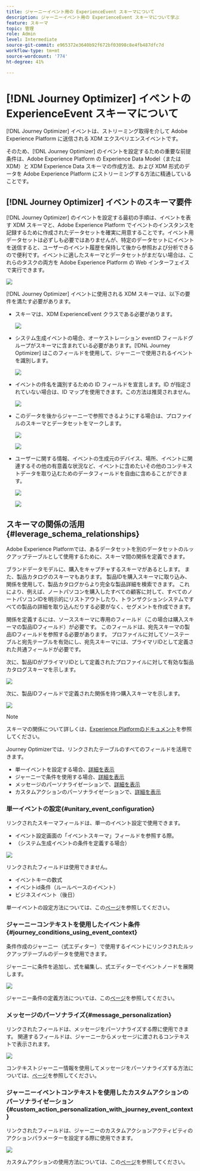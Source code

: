 ```yaml
---
title: ジャーニーイベント用の ExperienceEvent スキーマについて
description: ジャーニーイベント用の ExperienceEvent スキーマについて学ぶ
feature: スキーマ
topic: 管理
role: Admin
level: Intermediate
source-git-commit: e965372e3640b92f672bf03098c8e4fb487dfc7d
workflow-type: tm+mt
source-wordcount: '774'
ht-degree: 41%

---
```


# [!DNL Journey Optimizer] イベントの ExperienceEvent スキーマについて

[!DNL Journey Optimizer] イベントは、ストリーミング取得を介して Adobe Experience Platform に送信される XDM エクスペリエンスイベントです。

そのため、[!DNL Journey Optimizer] のイベントを設定するための重要な前提条件は、Adobe Experience Platform の Experience Data Model（または XDM）と XDM Experience Data スキーマの作成方法、および XDM 形式のデータを Adobe Experience Platform にストリーミングする方法に精通していることです。

## [!DNL Journey Optimizer] イベントのスキーマ要件

[!DNL Journey Optimizer] のイベントを設定する最初の手順は、イベントを表す XDM スキーマと、Adobe Experience Platform でイベントのインスタンスを記録するために作成されたデータセットを確実に用意することです。イベント用データセットは必ずしも必要ではありませんが、特定のデータセットにイベントを送信すると、ユーザーのイベント履歴を保持して後から参照および分析できるので便利です。イベントに適したスキーマとデータセットがまだない場合は、これらのタスクの両方を Adobe Experience Platform の Web インターフェイスで実行できます。

![](../assets/schema1.png)

[!DNL Journey Optimizer] イベントに使用される XDM スキーマは、以下の要件を満たす必要があります。

* スキーマは、XDM ExperienceEvent クラスである必要があります。

   ![](../assets/schema2.png)

* システム生成イベントの場合、オーケストレーション eventID フィールドグループがスキーマに含まれている必要があります。[!DNL Journey Optimizer] はこのフィールドを使用して、ジャーニーで使用されるイベントを識別します。

   ![](../assets/schema3.png)

* イベントの件名を識別するための ID フィールドを宣言します。ID が指定されていない場合は、ID マップを使用できます。この方法は推奨されません。

   ![](../assets/schema4.png)

* このデータを後からジャーニーで参照できるようにする場合は、プロファイルのスキーマとデータセットをマークします。

   ![](../assets/schema5.png)

   ![](../assets/schema6.png)

* ユーザーに関する情報、イベントの生成元のデバイス、場所、イベントに関連するその他の有意義な状況など、イベントに含めたいその他のコンテキストデータを取り込むためのデータフィールドを自由に含めることができます。

   ![](../assets/schema7.png)

   ![](../assets/schema8.png)

## スキーマの関係の活用{#leverage_schema_relationships}

Adobe Experience Platformでは、あるデータセットを別のデータセットのルックアップテーブルとして使用するために、スキーマ間の関係を定義できます。

ブランドデータモデルに、購入をキャプチャするスキーマがあるとします。 また、製品カタログのスキーマもあります。 製品IDを購入スキーマに取り込み、関係を使用して、製品カタログからより完全な製品詳細を検索できます。 これにより、例えば、ノートパソコンを購入したすべての顧客に対して、すべてのノートパソコンIDを明示的にリストアウトしたり、トランザクションシステムですべての製品の詳細を取り込んだりする必要がなく、セグメントを作成できます。

関係を定義するには、ソーススキーマに専用のフィールド（この場合は購入スキーマの製品IDフィールド）が必要です。 このフィールドは、宛先スキーマの製品IDフィールドを参照する必要があります。 プロファイルに対してソーステーブルと宛先テーブルを有効にし、宛先スキーマには、プライマリIDとして定義された共通フィールドが必要です。

次に、製品IDがプライマリIDとして定義されたプロファイルに対して有効な製品カタログスキーマを示します。

![](../assets/schema9.png)

次に、製品IDフィールドで定義された関係を持つ購入スキーマを示します。

![](../assets/schema10.png)

>[!NOTE]
>
>スキーマの関係について詳しくは、[Experience Platformのドキュメント](https://experienceleague.adobe.com/docs/platform-learn/tutorials/schemas/configure-relationships-between-schemas.html?lang=en)を参照してください。

Journey Optimizerでは、リンクされたテーブルのすべてのフィールドを活用できます。

* 単一イベントを設定する場合、[詳細を表示](../event/experience-event-schema.md#unitary_event_configuration)
* ジャーニーで条件を使用する場合、[詳細を表示](../event/experience-event-schema.md#journey_conditions_using_event_context)
* メッセージのパーソナライゼーションで、[詳細を表示](../event/experience-event-schema.md#message_personalization)
* カスタムアクションのパーソナライゼーションで、[詳細を表示](../event/experience-event-schema.md#custom_action_personalization_with_journey_event_context)

### 単一イベントの設定{#unitary_event_configuration}

リンクされたスキーマフィールドは、単一のイベント設定で使用できます。

* イベント設定画面の「イベントスキーマ」フィールドを参照する際。
* （システム生成イベントの条件を定義する場合）

![](../assets/schema11.png)

リンクされたフィールドは使用できません。

* イベントキーの数式
* イベントid条件（ルールベースのイベント）
* ビジネスイベント（後日）

単一イベントの設定方法については、この[ページ](../event/about-creating.md)を参照してください。

### ジャーニーコンテキストを使用したイベント条件{#journey_conditions_using_event_context}

条件作成のジャーニー（式エディター）で使用するイベントにリンクされたルックアップテーブルのデータを使用できます。

ジャーニーに条件を追加し、式を編集し、式エディターでイベントノードを展開します。

![](../assets/schema12.png)

ジャーニー条件の定義方法については、この[ページ](../building-journeys/condition-activity.md)を参照してください。

### メッセージのパーソナライズ{#message_personalization}

リンクされたフィールドは、メッセージをパーソナライズする際に使用できます。 関連するフィールドは、ジャーニーからメッセージに渡されるコンテキストで表示されます。

![](../assets/schema14.png)

コンテキストジャーニー情報を使用してメッセージをパーソナライズする方法については、[ページ](../personalization/personalization-use-case.md)を参照してください。

### ジャーニーイベントコンテキストを使用したカスタムアクションのパーソナライゼーション{#custom_action_personalization_with_journey_event_context}

リンクされたフィールドは、ジャーニーのカスタムアクションアクティビティのアクションパラメーターを設定する際に使用できます。

![](../assets/schema13.png)

カスタムアクションの使用方法については、この[ページ](../building-journeys/using-custom-actions.md)を参照してください。
